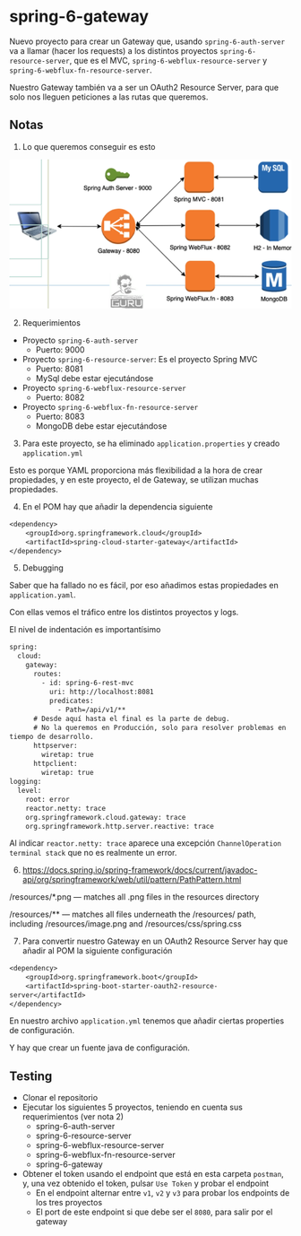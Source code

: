 # spring-6-gateway

Nuevo proyecto para crear un Gateway que, usando `spring-6-auth-server` va a llamar (hacer los requests) a los distintos proyectos `spring-6-resource-server`, que es el MVC, `spring-6-webflux-resource-server` y `spring-6-webflux-fn-resource-server`.

Nuestro Gateway también va a ser un OAuth2 Resource Server, para que solo nos lleguen peticiones a las rutas que queremos.

## Notas

1. Lo que queremos conseguir es esto

![alt Proyecto](../images/22-Spring-Cloud-Gateway.png)

2. Requerimientos

- Proyecto `spring-6-auth-server`
  - Puerto: 9000
- Proyecto `spring-6-resource-server`: Es el proyecto Spring MVC
  - Puerto: 8081
  - MySql debe estar ejecutándose
- Proyecto `spring-6-webflux-resource-server`
  - Puerto: 8082
- Proyecto `spring-6-webflux-fn-resource-server`
  - Puerto: 8083
  - MongoDB debe estar ejecutándose

3. Para este proyecto, se ha eliminado `application.properties` y creado `application.yml`

Esto es porque YAML proporciona más flexibilidad a la hora de crear propiedades, y en este proyecto, el de Gateway, se utilizan muchas propiedades.

4. En el POM hay que añadir la dependencia siguiente

```
<dependency>
    <groupId>org.springframework.cloud</groupId>
    <artifactId>spring-cloud-starter-gateway</artifactId>
</dependency>
```

5. Debugging

Saber que ha fallado no es fácil, por eso añadimos estas propiedades en `application.yaml`.

Con ellas vemos el tráfico entre los distintos proyectos y logs.

El nivel de indentación es importantísimo

```
spring:
  cloud:
    gateway:
      routes:
        - id: spring-6-rest-mvc
          uri: http://localhost:8081
          predicates:
            - Path=/api/v1/**
      # Desde aquí hasta el final es la parte de debug.
      # No la queremos en Producción, solo para resolver problemas en tiempo de desarrollo.      
      httpserver:
        wiretap: true
      httpclient:
        wiretap: true
logging:
  level:
    root: error
    reactor.netty: trace
    org.springframework.cloud.gateway: trace
    org.springframework.http.server.reactive: trace
```

Al indicar `reactor.netty: trace` aparece una excepción `ChannelOperation terminal stack` que no es realmente un error.

6. https://docs.spring.io/spring-framework/docs/current/javadoc-api/org/springframework/web/util/pattern/PathPattern.html

/resources/*.png — matches all .png files in the resources directory

/resources/** — matches all files underneath the /resources/ path, including /resources/image.png and /resources/css/spring.css

7. Para convertir nuestro Gateway en un OAuth2 Resource Server hay que añadir al POM la siguiente configuración

```
<dependency>
    <groupId>org.springframework.boot</groupId>
    <artifactId>spring-boot-starter-oauth2-resource-server</artifactId>
</dependency>
```

En nuestro archivo `application.yml` tenemos que añadir ciertas properties de configuración.

Y hay que crear un fuente java de configuración.

## Testing

- Clonar el repositorio
- Ejecutar los siguientes 5 proyectos, teniendo en cuenta sus requerimientos (ver nota 2)
  - spring-6-auth-server
  - spring-6-resource-server
  - spring-6-webflux-resource-server
  - spring-6-webflux-fn-resource-server
  - spring-6-gateway
- Obtener el token usando el endpoint que está en esta carpeta `postman`, y, una vez obtenido el token, pulsar `Use Token` y probar el endpoint
  - En el endpoint alternar entre `v1`, `v2` y `v3` para probar los endpoints de los tres proyectos
  - El port de este endpoint si que debe ser el `8080`, para salir por el gateway
